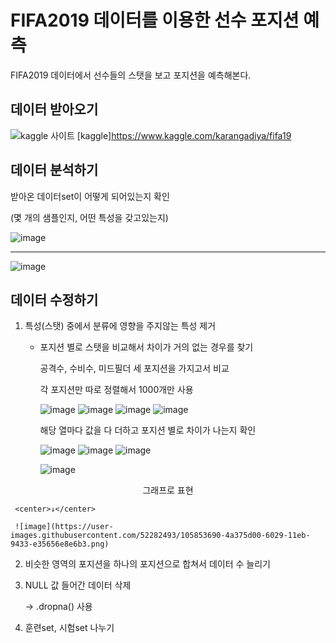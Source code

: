 # FIFA2019 데이터를 이용한 선수 포지션 예측
FIFA2019 데이터에서 선수들의 스탯을 보고 포지션을 예측해본다.

## 데이터 받아오기
![kaggle 사이트](https://user-images.githubusercontent.com/52282493/105815259-ffe8b880-5ff5-11eb-9906-d80f1dc06aba.png)
[kaggle]https://www.kaggle.com/karangadiya/fifa19

## 데이터 분석하기
받아온 데이터set이 어떻게 되어있는지 확인

(몇 개의 샘플인지, 어떤 특성을 갖고있는지)

![image](https://user-images.githubusercontent.com/52282493/105817851-881c8d00-5ff9-11eb-8e8d-7469c6f1f7cf.png)
***
![image](https://user-images.githubusercontent.com/52282493/105818075-cade6500-5ff9-11eb-80f3-d5b148ebc9bc.png)

## 데이터 수정하기
1. 특성(스탯) 중에서 분류에 영향을 주지않는 특성 제거

   * 포지션 별로 스탯을 비교해서 차이가 거의 없는 경우를 찾기
   
     공격수, 수비수, 미드필더 세 포지션을 가지고서 비교
     
     각 포지션만 따로 정렬해서 1000개만 사용
     
     ![image](https://user-images.githubusercontent.com/52282493/105831368-f5d0b500-6009-11eb-8428-cea60756c4a4.png)
     ![image](https://user-images.githubusercontent.com/52282493/105831548-303a5200-600a-11eb-9e19-278c66c9e0c0.png)
     ![image](https://user-images.githubusercontent.com/52282493/105831569-37616000-600a-11eb-9a52-811c96643ed9.png)
     ![image](https://user-images.githubusercontent.com/52282493/105831700-6677d180-600a-11eb-9d3c-b6b0b6e4344d.png)
     
     해당 열마다 값을 다 더하고 포지션 별로 차이가 나는지 확인
     
     ![image](https://user-images.githubusercontent.com/52282493/105831832-8effcb80-600a-11eb-845a-ad82e5dd91cc.png)
     ![image](https://user-images.githubusercontent.com/52282493/105831901-a343c880-600a-11eb-875a-cd1799b7c125.png)
     ![image](https://user-images.githubusercontent.com/52282493/105831924-aa6ad680-600a-11eb-8469-3140556d6f32.png)
     
     ![image](https://user-images.githubusercontent.com/52282493/105832120-e69e3700-600a-11eb-9b49-f1e28f7520e3.png)
     
<center>그래프로 표현</center>
     
     <center>↓</center>
     
     ![image](https://user-images.githubusercontent.com/52282493/105853690-4a375d00-6029-11eb-9433-e35656e8e6b3.png)

     
     
     
2. 비슷한 영역의 포지션을 하나의 포지션으로 합쳐서 데이터 수 늘리기

3. NULL 값 들어간 데이터 삭제

   →  .dropna() 사용
4. 훈련set, 시험set 나누기



